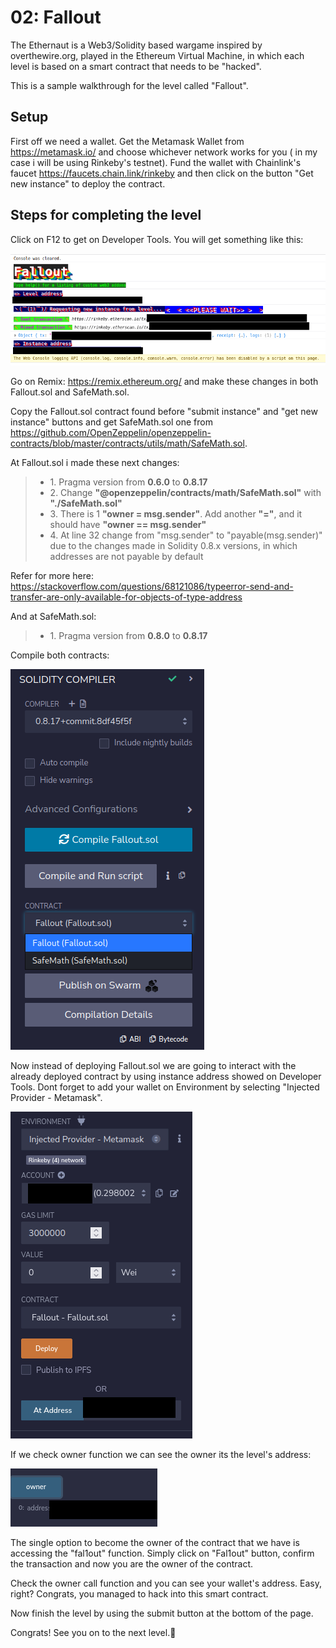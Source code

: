# 02: Fallout

The Ethernaut is a Web3/Solidity based wargame inspired by overthewire.org, played in the Ethereum Virtual Machine, in which each level is based on a smart contract that needs to be "hacked".

This is a sample walkthrough for the level called "Fallout".

## Setup

First off we need a wallet. Get the Metamask Wallet from https://metamask.io/ and choose whichever network works for you ( in my case i will be using Rinkeby's testnet).
Fund the wallet with Chainlink's faucet https://faucets.chain.link/rinkeby and then click on the button "Get new instance" to deploy the contract.

## Steps for completing the level
Click on F12 to get on Developer Tools. You will get something like this:

<img src="./images/image1.png">

Go on Remix: https://remix.ethereum.org/ and make these changes in both Fallout.sol and SafeMath.sol. 

Copy the Fallout.sol contract found before "submit instance" and "get new instance" buttons and get SafeMath.sol one from https://github.com/OpenZeppelin/openzeppelin-contracts/blob/master/contracts/utils/math/SafeMath.sol.

At Fallout.sol i made these next changes:
>- <value> 1. Pragma version from **0.6.0** to **0.8.17** 
>- <value> 2. Change **"@openzeppelin/contracts/math/SafeMath.sol"** with **"./SafeMath.sol"**
>- <value> 3. There is 1 **"owner = msg.sender"**. Add another **"="**, and it should have **"owner == msg.sender"**
>- <value> 4. At line 32 change from "msg.sender" to "payable(msg.sender)" due to the changes made in Solidity 0.8.x versions, in which addresses are not payable by default

Refer for more here: https://stackoverflow.com/questions/68121086/typeerror-send-and-transfer-are-only-available-for-objects-of-type-address

And at SafeMath.sol:
>- <value> 1. Pragma version from **0.8.0** to **0.8.17**

Compile both contracts:

<img src="./images/image2.png">

Now instead of deploying Fallout.sol we are going to interact with the already deployed contract by using instance address showed on Developer Tools. Dont forget to add your wallet on Environment by selecting "Injected Provider - Metamask".

<img src="./images/image3.png">

If we check owner function we can see the owner its the level's address:

<img src="./images/image4.png">

The single option to become the owner of the contract that we have is accessing the "fal1out" function. Simply click on "Fal1out" button, confirm the transaction and now you are the owner of the contract.

Check the owner call function and you can see your wallet's address. Easy, right? Congrats, you managed to hack into this smart contract.

Now finish the level by using the submit button at the bottom of the page.

Congrats! See you on to the next level.:wave: